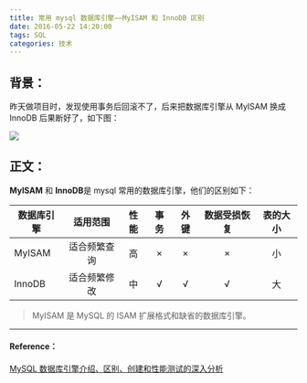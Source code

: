 ```yaml
---
title: 常用 mysql 数据库引擎——MyISAM 和 InnoDB 区别
date: 2016-05-22 14:20:00
tags: SQL
categories: 技术
---
```

  
## 背景：
昨天做项目时，发现使用事务后回滚不了，后来把数据库引擎从 MyISAM 换成 InnoDB 后果断好了，如下图：
 
![](http://images2015.cnblogs.com/blog/896608/201605/896608-20160522141935919-1781780255.png)

## 正文：

**MyISAM** 和 **InnoDB**是 mysql 常用的数据库引擎，他们的区别如下：

|数据库引擎|适用范围|性能|事务|外键|数据受损恢复|表的大小|
|--------|:----:|:----:|:----:|:----:|:----:|:----:|
|MyISAM|适合频繁查询|高|×|×|×|小|
|InnoDB|适合频繁修改|中|√|√|√|大|

> MyISAM 是 MySQL 的 ISAM 扩展格式和缺省的数据库引擎。

---

#### Reference：

[ MySQL 数据库引擎介绍、区别、创建和性能测试的深入分析](http://www.jb51.net/article/38004.htm)